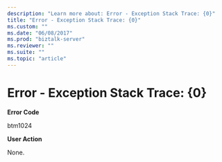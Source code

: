 ```yaml
---
description: "Learn more about: Error - Exception Stack Trace: {0}"
title: "Error - Exception Stack Trace: {0}"
ms.custom: ""
ms.date: "06/08/2017"
ms.prod: "biztalk-server"
ms.reviewer: ""
ms.suite: ""
ms.topic: "article"
---
```

# Error - Exception Stack Trace: {0}
**Error Code**  
  
 btm1024  
  
 **User Action**  
  
 None.
